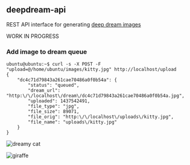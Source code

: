 deepdream-api
-------------
REST API interface for generating [deep dream images](https://photos.google.com/share/AF1QipPX0SCl7OzWilt9LnuQliattX4OUCj_8EP65_cTVnBmS1jnYgsGQAieQUc1VQWdgQ?key=aVBxWjhwSzg2RjJWLWRuVFBBZEN1d205bUdEMnhB)

WORK IN PROGRESS

### Add image to dream queue

```
ubuntu@ubuntu:~$ curl -s -X POST -F "upload=@/home/ubuntu/images/kitty.jpg" http://localhost/upload
{
    "dc4c71d79843a261cae70486a0f0b54a": {
        "status": "queued",
        "dream_url": "http:\/\/localhost\/dream\/dc4c71d79843a261cae70486a0f0b54a.jpg",
        "uploaded": 1437542491,
        "file_type": "jpg",
        "file_size": 89071,
        "file_orig": "http:\/\/localhost\/uploads\/kitty.jpg",
        "file_name": "uploads\/kitty.jpg"
    }
}
```

![dreamy cat](http://i.imgur.com/vJU61Yy.jpg)

![giraffe](http://i.imgur.com/vUbcxaq.jpg)
